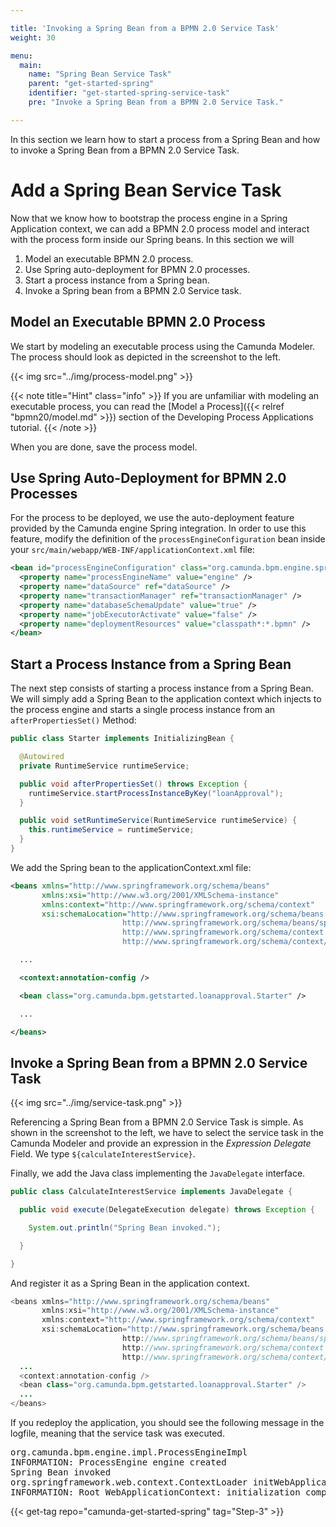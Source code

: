 ```yaml
---

title: 'Invoking a Spring Bean from a BPMN 2.0 Service Task'
weight: 30

menu:
  main:
    name: "Spring Bean Service Task"
    parent: "get-started-spring"
    identifier: "get-started-spring-service-task"
    pre: "Invoke a Spring Bean from a BPMN 2.0 Service Task."

---
```


In this section we learn how to start a process from a Spring Bean and how to invoke a Spring Bean from a BPMN 2.0 Service Task.


# Add a Spring Bean Service Task

Now that we know how to bootstrap the process engine in a Spring Application context, we can add a BPMN 2.0 process
model and interact with the process form inside our Spring beans. In this section we will

1. Model an executable BPMN 2.0 process.
2. Use Spring auto-deployment for BPMN 2.0 processes.
3. Start a process instance from a Spring bean.
4. Invoke a Spring bean from a BPMN 2.0 Service task.

## Model an Executable BPMN 2.0 Process

We start by modeling an executable process using the Camunda Modeler. The process should look as depicted in the screenshot to the left.

{{< img src="../img/process-model.png" >}}

{{< note title="Hint" class="info" >}}
If you are unfamiliar with modeling an executable process, you can read the
[Model a Process]({{< relref "bpmn20/model.md" >}}) section of the Developing Process Applications tutorial.
{{< /note >}}
      
When you are done, save the process model.
      
## Use Spring Auto-Deployment for BPMN 2.0 Processes

For the process to be deployed, we use the auto-deployment feature provided by the Camunda engine Spring integration. In order to use this feature, modify the definition of the `processEngineConfiguration` bean inside your `src/main/webapp/WEB-INF/applicationContext.xml` file:

```xml
<bean id="processEngineConfiguration" class="org.camunda.bpm.engine.spring.SpringProcessEngineConfiguration">
  <property name="processEngineName" value="engine" />
  <property name="dataSource" ref="dataSource" />
  <property name="transactionManager" ref="transactionManager" />
  <property name="databaseSchemaUpdate" value="true" />
  <property name="jobExecutorActivate" value="false" />
  <property name="deploymentResources" value="classpath*:*.bpmn" />
</bean>
```

## Start a Process Instance from a Spring Bean

The next step consists of starting a process instance from a Spring Bean. We will simply add a Spring Bean to the application context which injects to the process engine and starts a single process instance from an `afterPropertiesSet()` Method:

```java
public class Starter implements InitializingBean {

  @Autowired
  private RuntimeService runtimeService;

  public void afterPropertiesSet() throws Exception {
    runtimeService.startProcessInstanceByKey("loanApproval");
  }

  public void setRuntimeService(RuntimeService runtimeService) {
    this.runtimeService = runtimeService;
  }
}
```

We add the Spring bean to the applicationContext.xml file:

```xml
<beans xmlns="http://www.springframework.org/schema/beans"
       xmlns:xsi="http://www.w3.org/2001/XMLSchema-instance"
       xmlns:context="http://www.springframework.org/schema/context"
       xsi:schemaLocation="http://www.springframework.org/schema/beans
                         http://www.springframework.org/schema/beans/spring-beans.xsd
                         http://www.springframework.org/schema/context
                         http://www.springframework.org/schema/context/spring-context-2.5.xsd" >

  ...

  <context:annotation-config />

  <bean class="org.camunda.bpm.getstarted.loanapproval.Starter" />

  ...

</beans>
```

## Invoke a Spring Bean from a BPMN 2.0 Service Task

{{< img src="../img/service-task.png" >}}

Referencing a Spring Bean from a BPMN 2.0 Service Task is simple. As shown in the screenshot to the left, we have to select the service task in the Camunda Modeler and provide an expression in the *Expression Delegate* Field. We type `${calculateInterestService}`.

Finally, we add the Java class implementing the `JavaDelegate` interface.

```java
public class CalculateInterestService implements JavaDelegate {

  public void execute(DelegateExecution delegate) throws Exception {

    System.out.println("Spring Bean invoked.");

  }

}
```

And register it as a Spring Bean in the application context.

```java
<beans xmlns="http://www.springframework.org/schema/beans"
       xmlns:xsi="http://www.w3.org/2001/XMLSchema-instance"
       xmlns:context="http://www.springframework.org/schema/context"
       xsi:schemaLocation="http://www.springframework.org/schema/beans
                         http://www.springframework.org/schema/beans/spring-beans.xsd
                         http://www.springframework.org/schema/context
                         http://www.springframework.org/schema/context/spring-context-2.5.xsd" >
  ...
  <context:annotation-config />
  <bean class="org.camunda.bpm.getstarted.loanapproval.Starter" />
  ...
</beans>
```

If you redeploy the application, you should see the following message in the logfile, meaning that the service task was executed.
  
<pre class="console">
org.camunda.bpm.engine.impl.ProcessEngineImpl <init>
INFORMATION: ProcessEngine engine created
Spring Bean invoked
org.springframework.web.context.ContextLoader initWebApplicationContext
INFORMATION: Root WebApplicationContext: initialization completed in 1960 ms
</pre>

{{< get-tag repo="camunda-get-started-spring" tag="Step-3" >}}
